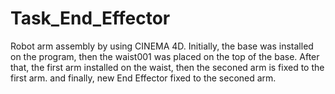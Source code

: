 # Task_End_Effector
Robot arm assembly by using CINEMA 4D. Initially, the base was installed on the program, then the waist001 was placed on the top of the base. After that, the first arm installed on the waist, then the seconed arm is fixed to the first arm. and finally, new End Effector fixed to the seconed arm.
